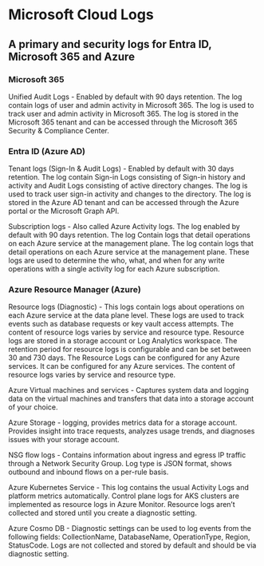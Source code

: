 # Microsoft Cloud Logs 

## A primary and security logs for Entra ID, Microsoft 365 and Azure

### Microsoft 365 
Unified Audit Logs - Enabled by default with 90 days retention. The log contain logs of user and admin activity in Microsoft 365. The log is used to track user and admin activity in Microsoft 365. The log is stored in the Microsoft 365 tenant and can be accessed through the Microsoft 365 Security & Compliance Center. 

### Entra ID (Azure AD)

Tenant logs (Sign-In & Audit Logs) - Enabled by default with 30 days retention. The log contain Sign-in Logs consisting of Sign-in history and activity and Audit Logs consisting of active directory changes. The log is used to track user sign-in activity and changes to the directory. The log is stored in the Azure AD tenant and can be accessed through the Azure portal or the Microsoft Graph API. 

Subscription logs - Also called Azure Activity logs. The log enabled by default with 90 days retention. The log Contain logs that detail operations on each Azure service at the management plane. The log contain logs that detail operations on each Azure service at the management plane. These logs are used to determine the who, what, and when for any write operations with a single activity log for each Azure subscription.

### Azure Resource Manager (Azure)

Resource logs (Diagnostic) - This logs contain logs about operations on each Azure service at the data plane level. These logs are used to track events such as database requests or key vault access attempts. The content of resource logs varies by service and resource type. Resource logs are stored in a storage account or Log Analytics workspace. The retention period for resource logs is configurable and can be set between 30 and 730 days. The Resource Logs can be configured for any Azure services. It can be configured for any Azure services. The content of resource logs varies by service and resource type. 
     
Azure Virtual machines and services - Captures system data and logging data on the virtual machines and transfers that data into a storage account of your choice. 

Azure Storage - logging, provides metrics data for a storage account. Provides insight into trace requests, analyzes usage trends, and diagnoses issues with your storage account. 

NSG flow logs - Contains information about ingress and egress IP traffic through a Network Security Group.
Log type is JSON format, shows outbound and inbound flows on a per-rule basis.

Azure Kubernetes Service - This log contains the usual Activity Logs and platform metrics automatically. Control plane logs for AKS clusters are implemented as resource logs in Azure Monitor. Resource logs aren’t collected and stored until you create a diagnostic setting.

Azure Cosmo DB - Diagnostic settings can be used to log events from the following fields: CollectionName, DatabaseName, OperationType, Region, StatusCode. Logs are not collected and stored by default and should be via diagnostic setting. 

